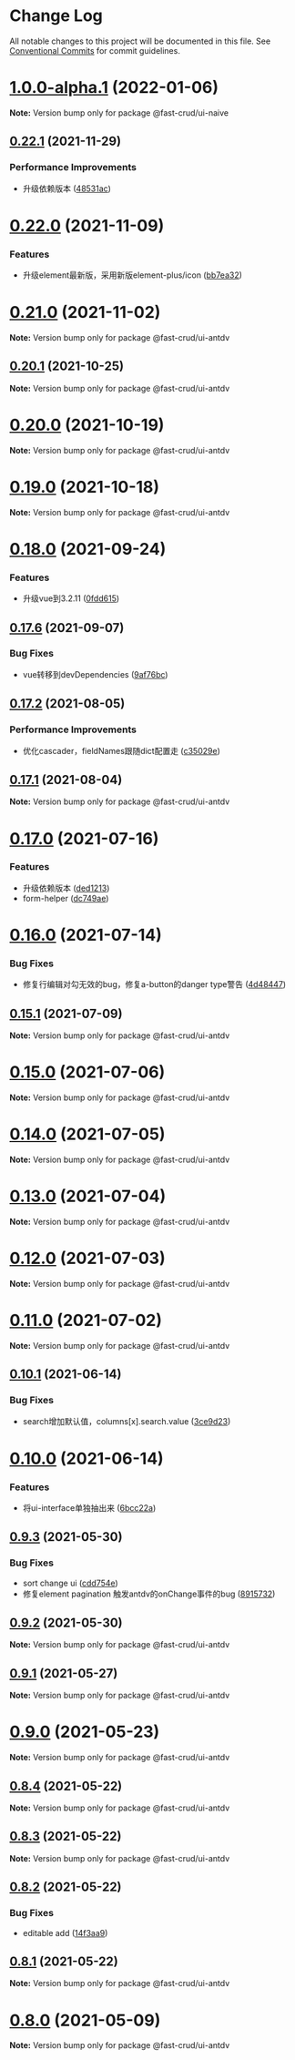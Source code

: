 # Change Log

All notable changes to this project will be documented in this file.
See [Conventional Commits](https://conventionalcommits.org) for commit guidelines.

# [1.0.0-alpha.1](https://github.com/fast-crud/fast-crud/compare/v1.0.0-alpha.0...v1.0.0-alpha.1) (2022-01-06)

**Note:** Version bump only for package @fast-crud/ui-naive





## [0.22.1](https://github.com/fast-crud/fast-crud/compare/v0.22.0...v0.22.1) (2021-11-29)


### Performance Improvements

* 升级依赖版本 ([48531ac](https://github.com/fast-crud/fast-crud/commit/48531ac4d989a83d6e94fa4b086755149afca108))





# [0.22.0](https://github.com/fast-crud/fast-crud/compare/v0.21.0...v0.22.0) (2021-11-09)


### Features

* 升级element最新版，采用新版element-plus/icon ([bb7ea32](https://github.com/fast-crud/fast-crud/commit/bb7ea326f23020d930f70929e06b03f6d176bb9d))





# [0.21.0](https://github.com/fast-crud/fast-crud/compare/v0.20.1...v0.21.0) (2021-11-02)

**Note:** Version bump only for package @fast-crud/ui-antdv





## [0.20.1](https://github.com/fast-crud/fast-crud/compare/v0.20.0...v0.20.1) (2021-10-25)

**Note:** Version bump only for package @fast-crud/ui-antdv





# [0.20.0](https://github.com/fast-crud/fast-crud/compare/v0.18.1...v0.20.0) (2021-10-19)

**Note:** Version bump only for package @fast-crud/ui-antdv





# [0.19.0](https://github.com/fast-crud/fast-crud/compare/v0.18.1...v0.19.0) (2021-10-18)

**Note:** Version bump only for package @fast-crud/ui-antdv





# [0.18.0](https://github.com/fast-crud/fast-crud/compare/v0.17.6...v0.18.0) (2021-09-24)


### Features

* 升级vue到3.2.11 ([0fdd615](https://github.com/fast-crud/fast-crud/commit/0fdd61550fde70310dd17efec46cd91c4f65158b))





## [0.17.6](https://github.com/fast-crud/fast-crud/compare/v0.17.5...v0.17.6) (2021-09-07)


### Bug Fixes

* vue转移到devDependencies ([9af76bc](https://github.com/fast-crud/fast-crud/commit/9af76bc3b667a89026c9d2a3e31f103ffab9489f))





## [0.17.2](https://github.com/fast-crud/fast-crud/compare/v0.17.1...v0.17.2) (2021-08-05)


### Performance Improvements

* 优化cascader，fieldNames跟随dict配置走 ([c35029e](https://github.com/fast-crud/fast-crud/commit/c35029e0420c3570341a7bc9b300cb6f1681efb3))





## [0.17.1](https://github.com/fast-crud/fast-crud/compare/v0.17.0...v0.17.1) (2021-08-04)

**Note:** Version bump only for package @fast-crud/ui-antdv





# [0.17.0](https://github.com/fast-crud/fast-crud/compare/v0.16.0...v0.17.0) (2021-07-16)


### Features

* 升级依赖版本 ([ded1213](https://github.com/fast-crud/fast-crud/commit/ded121378f878fd4960fb3722fa7bc42987ace91))
* form-helper ([dc749ae](https://github.com/fast-crud/fast-crud/commit/dc749ae82e6cdd0bedef27ebc5d21b9c452f36c7))





# [0.16.0](https://github.com/fast-crud/fast-crud/compare/v0.15.1...v0.16.0) (2021-07-14)


### Bug Fixes

* 修复行编辑对勾无效的bug，修复a-button的danger type警告 ([4d48447](https://github.com/fast-crud/fast-crud/commit/4d48447e6b1430663fdf5eca8c03aae531651b74))





## [0.15.1](https://github.com/fast-crud/fast-crud/compare/v0.15.0...v0.15.1) (2021-07-09)

**Note:** Version bump only for package @fast-crud/ui-antdv





# [0.15.0](https://github.com/fast-crud/fast-crud/compare/v0.14.0...v0.15.0) (2021-07-06)

**Note:** Version bump only for package @fast-crud/ui-antdv





# [0.14.0](https://github.com/fast-crud/fast-crud/compare/v0.13.0...v0.14.0) (2021-07-05)

**Note:** Version bump only for package @fast-crud/ui-antdv





# [0.13.0](https://github.com/fast-crud/fast-crud/compare/v0.12.0...v0.13.0) (2021-07-04)

**Note:** Version bump only for package @fast-crud/ui-antdv





# [0.12.0](https://github.com/fast-crud/fast-crud/compare/v0.11.0...v0.12.0) (2021-07-03)

**Note:** Version bump only for package @fast-crud/ui-antdv





# [0.11.0](https://github.com/fast-crud/fast-crud/compare/v0.10.4...v0.11.0) (2021-07-02)

**Note:** Version bump only for package @fast-crud/ui-antdv





## [0.10.1](https://github.com/fast-crud/fast-crud/compare/v0.10.0...v0.10.1) (2021-06-14)


### Bug Fixes

* search增加默认值，columns[x].search.value ([3ce9d23](https://github.com/fast-crud/fast-crud/commit/3ce9d235762036097736cc23ce325ea8e25b7f79))





# [0.10.0](https://github.com/fast-crud/fast-crud/compare/v0.9.3...v0.10.0) (2021-06-14)


### Features

* 将ui-interface单独抽出来 ([6bcc22a](https://github.com/fast-crud/fast-crud/commit/6bcc22a25b31e9644b1dd00badf2e5b01785b4aa))





## [0.9.3](https://github.com/fast-crud/fast-crud/compare/v0.9.2...v0.9.3) (2021-05-30)


### Bug Fixes

* sort change ui ([cdd754e](https://github.com/fast-crud/fast-crud/commit/cdd754ebbbfe673ab683b83a773aca8feedd6dfb))
* 修复element pagination 触发antdv的onChange事件的bug ([8915732](https://github.com/fast-crud/fast-crud/commit/8915732f9f083f4d54b5cb7ef76beb5fe28b57ab))





## [0.9.2](https://github.com/fast-crud/fast-crud/compare/v0.9.1...v0.9.2) (2021-05-30)

**Note:** Version bump only for package @fast-crud/ui-antdv





## [0.9.1](https://github.com/fast-crud/fast-crud/compare/v0.9.0...v0.9.1) (2021-05-27)

**Note:** Version bump only for package @fast-crud/ui-antdv





# [0.9.0](https://github.com/fast-crud/fast-crud/compare/v0.8.5...v0.9.0) (2021-05-23)

**Note:** Version bump only for package @fast-crud/ui-antdv





## [0.8.4](https://github.com/fast-crud/fast-crud/compare/v0.8.3...v0.8.4) (2021-05-22)

**Note:** Version bump only for package @fast-crud/ui-antdv





## [0.8.3](https://github.com/fast-crud/fast-crud/compare/v0.8.2...v0.8.3) (2021-05-22)

**Note:** Version bump only for package @fast-crud/ui-antdv





## [0.8.2](https://github.com/fast-crud/fast-crud/compare/v0.8.1...v0.8.2) (2021-05-22)


### Bug Fixes

* editable add ([14f3aa9](https://github.com/fast-crud/fast-crud/commit/14f3aa9c06ccec9e5d83a6c72d83024a0505caa0))





## [0.8.1](https://github.com/fast-crud/fast-crud/compare/v0.8.0...v0.8.1) (2021-05-22)

**Note:** Version bump only for package @fast-crud/ui-antdv





# [0.8.0](https://github.com/fast-crud/fast-crud/compare/v0.7.1...v0.8.0) (2021-05-09)

**Note:** Version bump only for package @fast-crud/ui-antdv
